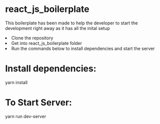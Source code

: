 # react_js_boilerplate
This boilerplate has been made to help the developer to start the development right away as it has all the inital setup

  <li>Clone the repository</li>
  <li>Get into react_js_boilerplate folder</li>
  <li>Run the commands below to install dependencies and start the server</li>

# Install dependencies:

yarn install

# To Start Server:

yarn run dev-server
